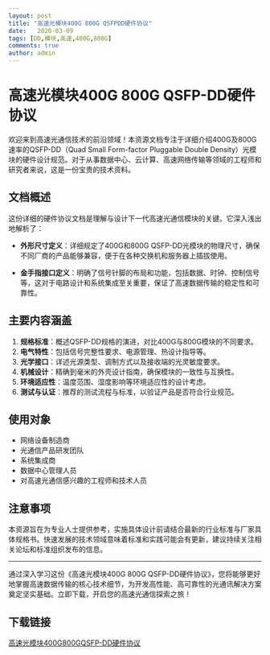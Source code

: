 ```yaml
---
layout: post
title: "高速光模块400G 800G QSFPDD硬件协议"
date:   2020-03-09
tags: [DD,模块,高速,400G,800G]
comments: true
author: admin
---
```

# 高速光模块400G 800G QSFP-DD硬件协议

欢迎来到高速光通信技术的前沿领域！本资源文档专注于详细介绍400G及800G速率的QSFP-DD（Quad Small Form-factor Pluggable Double Density）光模块的硬件设计规范。对于从事数据中心、云计算、高速网络传输等领域的工程师和研究者来说，这是一份宝贵的技术资料。

## 文档概述

这份详细的硬件协议文档是理解与设计下一代高速光通信模块的关键。它深入浅出地解析了：

- **外形尺寸定义**：详细规定了400G和800G QSFP-DD光模块的物理尺寸，确保不同厂商的产品能够兼容，便于在各种交换机和服务器上插拔使用。
  
- **金手指接口定义**：明确了信号针脚的布局和功能，包括数据、时钟、控制信号等，这对于电路设计和系统集成至关重要，保证了高速数据传输的稳定性和可靠性。

## 主要内容涵盖

1. **规格标准**：概述QSFP-DD规格的演进，对比400G与800G模块的不同要求。
2. **电气特性**：包括信号完整性要求、电源管理、热设计指导等。
3. **光学接口**：详述光源类型、调制方式以及接收端的光灵敏度要求。
4. **机械设计**：精确到毫米的外壳设计指南，确保模块的一致性与互换性。
5. **环境适应性**：温度范围、湿度影响等环境适应性的设计考虑。
6. **测试与认证**：推荐的测试流程与标准，以验证产品是否符合行业规范。

## 使用对象

- 网络设备制造商
- 光通信产品研发团队
- 系统集成商
- 数据中心管理人员
- 对高速光通信感兴趣的工程师和技术人员

## 注意事项

本资源旨在为专业人士提供参考，实施具体设计前请结合最新的行业标准与厂家具体规格书。快速发展的技术领域意味着标准和实践可能会有更新，建议持续关注相关论坛和标准组织发布的信息。

---

通过深入学习这份《高速光模块400G 800G QSFP-DD硬件协议》，您将能够更好地掌握高速数据传输的核心技术细节，为开发高性能、高可靠性的光通讯解决方案奠定坚实基础。立即下载，开启您的高速光通信探索之旅！

## 下载链接

[高速光模块400G800GQSFP-DD硬件协议](https://pan.quark.cn/s/2ca83597e99d)